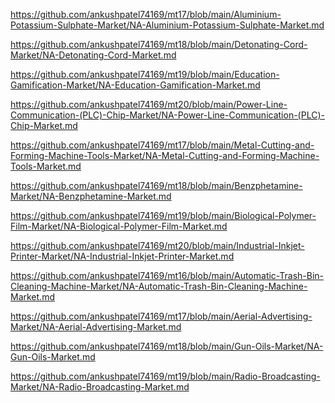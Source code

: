 <p><a href="https://github.com/ankushpatel74169/mt17/blob/main/Aluminium-Potassium-Sulphate-Market/NA-Aluminium-Potassium-Sulphate-Market.md">https://github.com/ankushpatel74169/mt17/blob/main/Aluminium-Potassium-Sulphate-Market/NA-Aluminium-Potassium-Sulphate-Market.md</a></p><p><a href="https://github.com/ankushpatel74169/mt18/blob/main/Detonating-Cord-Market/NA-Detonating-Cord-Market.md">https://github.com/ankushpatel74169/mt18/blob/main/Detonating-Cord-Market/NA-Detonating-Cord-Market.md</a></p><p><a href="https://github.com/ankushpatel74169/mt19/blob/main/Education-Gamification-Market/NA-Education-Gamification-Market.md">https://github.com/ankushpatel74169/mt19/blob/main/Education-Gamification-Market/NA-Education-Gamification-Market.md</a></p><p><a href="https://github.com/ankushpatel74169/mt20/blob/main/Power-Line-Communication-(PLC)-Chip-Market/NA-Power-Line-Communication-(PLC)-Chip-Market.md">https://github.com/ankushpatel74169/mt20/blob/main/Power-Line-Communication-(PLC)-Chip-Market/NA-Power-Line-Communication-(PLC)-Chip-Market.md</a></p><p><a href="https://github.com/ankushpatel74169/mt17/blob/main/Metal-Cutting-and-Forming-Machine-Tools-Market/NA-Metal-Cutting-and-Forming-Machine-Tools-Market.md">https://github.com/ankushpatel74169/mt17/blob/main/Metal-Cutting-and-Forming-Machine-Tools-Market/NA-Metal-Cutting-and-Forming-Machine-Tools-Market.md</a></p><p><a href="https://github.com/ankushpatel74169/mt18/blob/main/Benzphetamine-Market/NA-Benzphetamine-Market.md">https://github.com/ankushpatel74169/mt18/blob/main/Benzphetamine-Market/NA-Benzphetamine-Market.md</a></p><p><a href="https://github.com/ankushpatel74169/mt19/blob/main/Biological-Polymer-Film-Market/NA-Biological-Polymer-Film-Market.md">https://github.com/ankushpatel74169/mt19/blob/main/Biological-Polymer-Film-Market/NA-Biological-Polymer-Film-Market.md</a></p><p><a href="https://github.com/ankushpatel74169/mt20/blob/main/Industrial-Inkjet-Printer-Market/NA-Industrial-Inkjet-Printer-Market.md">https://github.com/ankushpatel74169/mt20/blob/main/Industrial-Inkjet-Printer-Market/NA-Industrial-Inkjet-Printer-Market.md</a></p><p><a href="https://github.com/ankushpatel74169/mt16/blob/main/Automatic-Trash-Bin-Cleaning-Machine-Market/NA-Automatic-Trash-Bin-Cleaning-Machine-Market.md">https://github.com/ankushpatel74169/mt16/blob/main/Automatic-Trash-Bin-Cleaning-Machine-Market/NA-Automatic-Trash-Bin-Cleaning-Machine-Market.md</a></p><p><a href="https://github.com/ankushpatel74169/mt17/blob/main/Aerial-Advertising-Market/NA-Aerial-Advertising-Market.md">https://github.com/ankushpatel74169/mt17/blob/main/Aerial-Advertising-Market/NA-Aerial-Advertising-Market.md</a></p><p><a href="https://github.com/ankushpatel74169/mt18/blob/main/Gun-Oils-Market/NA-Gun-Oils-Market.md">https://github.com/ankushpatel74169/mt18/blob/main/Gun-Oils-Market/NA-Gun-Oils-Market.md</a></p><p><a href="https://github.com/ankushpatel74169/mt19/blob/main/Radio-Broadcasting-Market/NA-Radio-Broadcasting-Market.md">https://github.com/ankushpatel74169/mt19/blob/main/Radio-Broadcasting-Market/NA-Radio-Broadcasting-Market.md</a></p>

